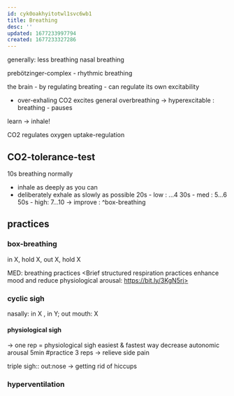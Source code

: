 ```yaml
---
id: cyk0oakhyitotwl1svc6wb1
title: Breathing
desc: ''
updated: 1677233997794
created: 1677233327286
---
```

generally:
  less breathing
  nasal breathing

prebötzinger-complex - rhythmic breathing

the brain - by regulating breating - can regulate its own excitability

- over-exhaling CO2 excites
general overbreathing -> hyperexcitable :
  breathing - pauses

learn -> inhale!

CO2 regulates oxygen uptake-regulation
## CO2-tolerance-test
  10s breathing normally
  - inhale as deeply as you can
  - deliberately exhale as slowly as possible
  20s - low : ...4
  30s - med : 5...6
  50s - high: 7...10
  -> improve : ^box-breathing

## practices
### box-breathing
  in X, hold X, out X, hold X

MED: breathing practices <Brief structured respiration practices enhance mood and reduce physiological arousal: https://bit.ly/3KgN5rj>

### cyclic sigh
  nasally: in X , in Y; out mouth: X
  #### physiological sigh
  -> one rep = physiological sigh
  easiest & fastest way decrease autonomic arousal
5min #practice
3 reps -> relieve side pain

triple sigh:: out:nose -> getting rid of hiccups

### hyperventilation